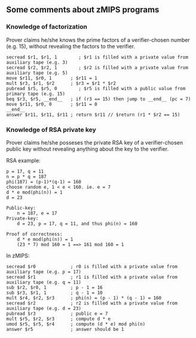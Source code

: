 ## Some comments about zMIPS programs

### Knowledge of factorization
Prover claims he/she knows the prime factors of a verifier-chosen number (e.g. 15), without revealing the factors to the verifier.
```
secread $r1, $r1, 1        ; $r1 is filled with a private value from auxiliary tape (e.g. 3)
secread $r2, $r2, 1        ; $r2 is filled with a private value from auxiliary tape (e.g. 5)
move $r11, $r0, 1       ; $r11 = 1
mult $r3, $r1, $r2      ; $r3 = $r1 * $r2
pubread $r5, $r5, 0        ; $r5 is filled with a public value from primary tape (e.g. 15)
beq $r3, $r5, __end__   ; if (r3 == 15) then jump to __end__ (pc = 7)
move $r11, $r0, 0       ; $r11 = 0
__end__
answer $r11, $r11, $r11 ; return $r11 // $return (r1 * $r2 == 15)
```

### Knowledge of RSA private key
Prover claims he/she posseses the private RSA key of a verifier-chosen public key without revealing anything about the key to the verifier.

RSA example:
```
p = 17, q = 11
n = p * q = 187
phi(187) = (p-1)*(q-1) = 160
choose random e, 1 < e < 160. ie. e = 7
d * e mod(phi(n)) = 1
d = 23

Public-key:
    n = 187, e = 17
Private-key:
    d = 23, p = 17, q = 11, and thus phi(n) = 160

Proof of correctness:
    d * e mod(phi(n)) = 1
    (23 * 7) mod 160 = 1 ==> 161 mod 160 = 1
```

In zMIPS:
```
secread $r0             ; r0 is filled with a private value from auxiliary tape (e.g. p = 17)
secread $r1             ; r1 is filled with a private value from auxiliary tape (e.g. q = 11)
sub $r2, $r0, 1         ; p - 1 = 16
sub $r3, $r1, 1         ; q - 1 = 10
mult $r4, $r2, $r3      ; phi(n) = (p - 1) * (q - 1) = 160
secread $r2             ; r2 is filled with a private value from auxiliary tape (e.g. d = 23)
pubread $r3             ; public e = 7
mult $r5, $r2, $r3      ; compute d * e
umod $r5, $r5, $r4      ; compute (d * e) mod phi(n)
answer $r5              ; answer should be 1
```
